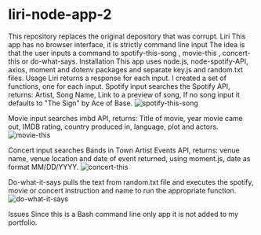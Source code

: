 # liri-node-app-2
This repository replaces the original depository that was corrupt.
Liri
This app has no browser interface, it is strictly command line input The idea is that the user inputs a command to spotify-this-song <name of song>, movie-this <movie name>, concert-this <artist or band name> or do-what-says.
Installation
This app uses node.js, node-spotify-API, axios, moment and dotenv packages and separate key.js and random.txt files.
Usage
Liri returns a response for each input. I created a set of functions, one for each input.
Spotify input searches the Spotify API, returns: Artist, Song Name, Link to a preview of song, If no song input it defaults to "The Sign" by Ace of Base.
![spotify-this-song](https://user-images.githubusercontent.com/52681642/66181145-54b03500-e635-11e9-8c9f-9ef5e718646b.jpeg)
  
Movie input searches imbd API, returns: Title of movie, year movie came out, IMDB rating, country produced in, language, plot and actors.
![movie-this](https://user-images.githubusercontent.com/52681642/66181199-7f9a8900-e635-11e9-9936-8069fba1ca78.jpeg)

Concert input searches Bands in Town Artist Events API, returns: venue name, venue location and date of event returned, using moment.js, date as format MM/DD/YYYY.
![concert-this](https://user-images.githubusercontent.com/52681642/66181240-a953b000-e635-11e9-806d-7886894cb332.jpeg)
 
Do-what-it-says pulls the text from random.txt file and executes the spotify, movie or concert instruction and name to run the appropriate function.
![do-what-it-says](https://user-images.githubusercontent.com/52681642/66181281-cdaf8c80-e635-11e9-8f0a-b64acb106065.jpeg)
 
Issues
Since this is a Bash command line only app it is not added to my portfolio.


